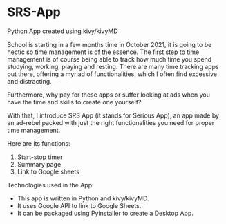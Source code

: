 # SRS-App
Python App created using kivy/kivyMD

School is starting in a few months time in October 2021, it is going to be hectic so time management is of the essence. 
The first step to time management is of course being able to track how much time you spend studying, working, playing and resting. 
There are many time tracking apps out there, offering a myriad of functionalities, which I often find excessive and distracting.

Furthermore, why pay for these apps or suffer looking at ads when you have the time and skills to create one yourself?

With that, I introduce SRS App (it stands for Serious App), an app made by an ad-rebel packed with just the right functionalities you need for proper time management.

Here are its functions:
1. Start-stop timer
2. Summary page
3. Link to Google sheets

Technologies used in the App: 
- This app is written in Python and kivy/kivyMD. 
- It uses Google API to link to Google Sheets. 
- It can be packaged using Pyinstaller to create a Desktop App.
